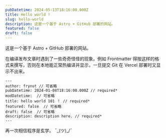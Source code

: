 ```yaml
---
pubDatetime: 2024-05-13T18:16:00.000Z
title: Hello world !
slug: hello-world
description: 这是一个基于 Astro + GitHub 部署的网站。
featured: false
draft: false
---
```


这是一个基于 Astro + GitHub 部署的网站。

在编译发布文章时遇到了一些奇奇怪怪的现象。例如 Frontmatter 得按这样的格式来撰写，否则在本地能正常热编译并显示，一旦提交 Git 在 Vercel 部署时又显示不出来。

```
---
author: frynut // 可省略
pubDatetime: 2024-01-08T18:16:00.000Z // required*
modDatetime:  // 可省略
title: hello world 101 ！ // required*
featured: false  // 可省略
draft: false  // 可省略
description: description here. // required*
---
```
再一次相信程序是玄学。 ¯\_(ツ)_/¯
